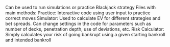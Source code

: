 Can be used to run simulations or practice Blackjack strategy
Files with main methods:
Practice: Interactive code using user input to practice correct moves
Simulator: Used to calculate EV for different strategies and bet spreads. Can change settings in the code for parameters such as number of decks, penetration depth, use of deviations, etc. 
Risk Calculator: Simply calculates your risk of going bankrupt using a given starting bankroll and intended bankroll
